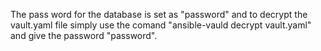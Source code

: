 The pass word for the database is set as "password" and to decrypt the vault.yaml file simply use the comand "ansible-vauld decrypt vault.yaml" and give the password "password".
